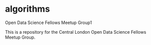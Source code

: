 algorithms
==========

Open Data Science Fellows Meetup Group1

This is a repository for the Central London Open Data Science Fellows Meetup Group.
